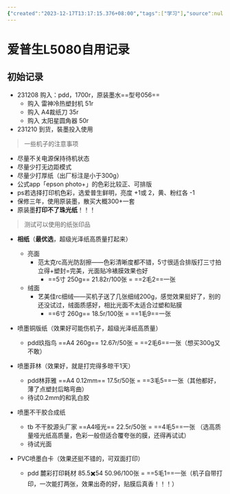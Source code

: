 ```yaml
---
{"created":"2023-12-17T13:17:15.376+08:00","tags":["学习"],"source":null,"aliases":"epsonL8050","author":null,"read":null,"dg-publish":true,"dg-path":"一些记录/爱普生L5080自用记录.md","permalink":"/一些记录/爱普生L5080自用记录/","dgPassFrontmatter":true,"updated":"2023-12-17T14:42:05.594+08:00"}
---
```


# 爱普生L5080自用记录
## 初始记录
- 231208 购入：pdd，1700r，原装墨水==型号056==
	- 购入 雷神冷热塑封机 51r
	- 购入 A4裁纸刀 35r
	- 购入 太阳星圆角器 50r
- 231210 到货，裝墨投入使用

>一些机子的注意事项
- 尽量不关电源保持待机状态
- 尽量少打无边距模式
- 尽量少打厚纸（出厂标注是小于300g）
- 公式app「epson photo+」的色彩比较正、可排版
- ps若选择打印机色彩，选爱普生鲜明，亮度 +1或 2，黄、粉红各 -1
- 保修三年，使用原装墨，散买大概300+一套
- 原装墨**打印不了珠光纸**！！！

>测试可以使用的纸张印品

- **相纸**（**最优选**，超级光泽纸高质量打起来）
	- 亮面
		- 范太克rc高光防刮擦——色彩清晰度都不错，5寸很适合排版打三寸拍立得+塑封=完美，光面贴冷裱膜效果也好
			- ==5寸 250g== 21.82r/100张 = ==2毛2==一张
	- 绒面
		- 艺美佳rc细绒——买机子送了几张细绒200g，感觉效果挺好了，别的还没试过，绒面质感好，相比光面不太适合过塑和贴膜
			- ==6寸 260g== 18.5r/100张 = ==1毛9==一张

- 喷墨铜版纸（效果好可能伤机子，超级光泽纸高质量）
	- pdd玖指鸟 ==A4 260g== 12.67r/50张 = ==2毛6==一张（想买300g又不敢）
- 喷墨菲林（效果好，就是打完得多晾干1天）
	- pdd林菲雅 ==A4 0.12mm== 17.5r/50张 = ==3毛5==一张（其他都好，薄了点塑封后略弯曲）
	- 待试0.2mm的和乳白胶
- 喷墨不干胶合成纸
	- tb 不干胶源头厂家 ==A4哑光== 22.5r/50张 = ==4毛5==一张 （选高质量哑光纸高质量，色彩一般但适合覆夸张的膜，还得再试试）
	- 待试光面
- PVC喷墨白卡（效果还挺不错的，可双面打印）
	- pdd 麓彩打印耗材 85.5✖️54 50.96/100张 = ==5毛1==一张（机子自带打印，一次能打两张，效果出奇的好，贴膜后真香！！！）
